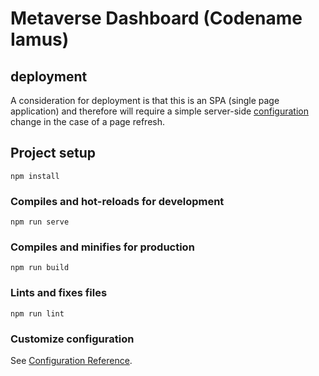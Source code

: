 # Metaverse Dashboard (Codename Iamus)

## deployment

A consideration for deployment is that this is an SPA (single page application) and therefore will require a simple server-side [configuration](https://router.vuejs.org/guide/essentials/history-mode.html) change in the case of a page refresh.

## Project setup
```
npm install
```

### Compiles and hot-reloads for development
```
npm run serve
```

### Compiles and minifies for production
```
npm run build
```

### Lints and fixes files
```
npm run lint
```

### Customize configuration
See [Configuration Reference](https://cli.vuejs.org/config/).
